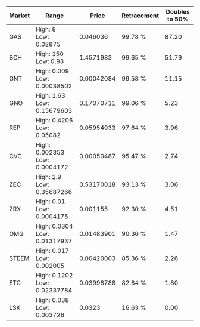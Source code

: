 | Market | Range | Price| Retracement | Doubles to 50% |
| --- | --- | --- | --- | --- |
| GAS | High: 8<br />Low: 0.02875 | 0.046036 | 99.78 % | 87.20 |
| BCH | High: 150<br />Low: 0.93 | 1.4571983 | 99.65 % | 51.79 |
| GNT | High: 0.009<br />Low: 0.00038502 | 0.00042084 | 99.58 % | 11.15 |
| GNO | High: 1.63<br />Low: 0.15679603 | 0.17070711 | 99.06 % | 5.23 |
| REP | High: 0.4206<br />Low: 0.05082 | 0.05954933 | 97.64 % | 3.96 |
| CVC | High: 0.002353<br />Low: 0.0004172 | 0.00050487 | 95.47 % | 2.74 |
| ZEC | High: 2.9<br />Low: 0.35687266 | 0.53170018 | 93.13 % | 3.06 |
| ZRX | High: 0.01<br />Low: 0.0004175 | 0.001155 | 92.30 % | 4.51 |
| OMG | High: 0.0304<br />Low: 0.01317937 | 0.01483901 | 90.36 % | 1.47 |
| STEEM | High: 0.017<br />Low: 0.002005 | 0.00420003 | 85.36 % | 2.26 |
| ETC | High: 0.1202<br />Low: 0.02337784 | 0.03998788 | 82.84 % | 1.80 |
| LSK | High: 0.038<br />Low: 0.003726 | 0.0323 | 16.63 % | 0.00 |
